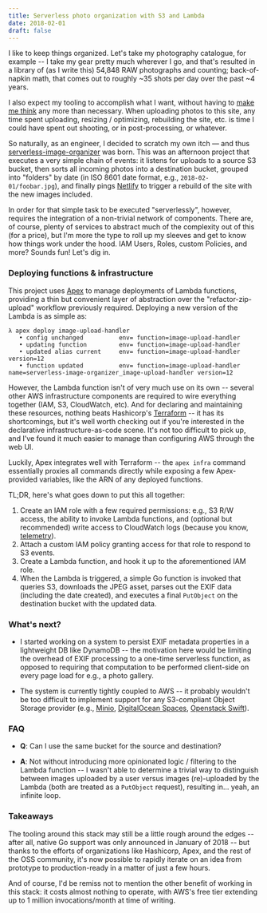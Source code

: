 ```yaml
---
title: Serverless photo organization with S3 and Lambda
date: 2018-02-01
draft: false
---
```


I like to keep things organized. Let's take my photography catalogue, for
example -- I take my gear pretty much wherever I go, and that's resulted in a
library of (as I write this) 54,848 RAW photographs and counting; back-of-napkin
math, that comes out to roughly ~35 shots per day over the past ~4 years.

I also expect my tooling to accomplish what I want, without having to [make me
think][make-me-think] any more than necessary. When uploading photos to this
site, any time spent uploading, resizing / optimizing, rebuilding the site, etc.
is time I could have spent out shooting, or in post-processing, or whatever.

So naturally, as an engineer, I decided to scratch my own itch — and thus
[serverless-image-organizer][gh-link] was born. This was an afternoon project
that executes a very simple chain of events: it listens for uploads to a source
S3 bucket, then sorts all incoming photos into a destination bucket, grouped
into "folders" by date (in ISO 8601 date format, e.g., `2018-02-01/foobar.jpg`),
and finally pings [Netlify][netlify] to trigger a rebuild of the site with the
new images included.

In order for that simple task to be executed "serverlessly", however, requires
the integration of a non-trivial network of components. There are, of course,
plenty of services to abstract much of the complexity out of this (for a price),
but I'm more the type to roll up my sleeves and get to know how things work
under the hood. IAM Users, Roles, custom Policies, and more? Sounds fun! Let's
dig in.

### Deploying functions & infrastructure

This project uses [Apex][apex] to manage deployments of Lambda functions,
providing a thin but convenient layer of abstraction over the
"refactor-zip-upload" workflow previously required. Deploying a new version of
the Lambda is as simple as:

```shell
λ apex deploy image-upload-handler
   • config unchanged          env= function=image-upload-handler
   • updating function         env= function=image-upload-handler
   • updated alias current     env= function=image-upload-handler version=12
   • function updated          env= function=image-upload-handler name=serverless-image-organizer_image-upload-handler version=12
```

However, the Lambda function isn't of very much use on its own -- several other
AWS infrastructure components are required to wire everything together (IAM, S3,
CloudWatch, etc). And for declaring and maintaining these resources, nothing
beats Hashicorp's [Terraform][terraform] -- it has its shortcomings, but it's
well worth checking out if you're interested in the declarative
infrastructure-as-code scene. It's not too difficult to pick up, and I've found
it much easier to manage than configuring AWS through the web UI.

Luckily, Apex integrates well with Terraform -- the `apex infra` command
essentially proxies all commands directly while exposing a few Apex-provided
variables, like the ARN of any deployed functions.

TL;DR, here's what goes down to put this all together:

1. Create an IAM role with a few required permissions: e.g., S3 R/W access, the
   ability to invoke Lambda functions, and (optional but recommended) write
   access to CloudWatch logs (because you know, [telemetry][telemetry]).
1. Attach a custom IAM policy granting access for that role to respond to S3
   events.
1. Create a Lambda function, and hook it up to the aforementioned IAM role.
1. When the Lambda is triggered, a simple Go function is invoked that queries
   S3, downloads the JPEG asset, parses out the EXIF data (including the date
   created), and executes a final `PutObject` on the destination bucket with the
   updated data.

### What's next?

- I started working on a system to persist EXIF metadata properties in a
  lightweight DB like DynamoDB -- the motivation here would be limiting the
  overhead of EXIF processing to a one-time serverless function, as opposed to
  requiring that computation to be performed client-side on every page load for
  e.g., a photo gallery.

- The system is currently tightly coupled to AWS -- it probably wouldn't be too
  difficult to implement support for any S3-compliant Object Storage provider
  (e.g., [Minio][minio], [DigitalOcean Spaces][do-spaces], [Openstack
  Swift][os-swift]).

### FAQ

- **Q**: Can I use the same bucket for the source and destination?

- **A**: Not without introducing more opinionated logic / filtering to the
  Lambda function -- I wasn't able to determine a trivial way to distinguish
  between images uploaded by a user versus images (re)-uploaded by the Lambda
  (both are treated as a `PutObject` request), resulting in... yeah, an infinite
  loop.

### Takeaways

The tooling around this stack may still be a little rough around the edges --
after all, native Go support was only announced in January of 2018 -- but thanks
to the efforts of organizations like Hashicorp, Apex, and the rest of the OSS
community, it's now possible to rapidly iterate on an idea from prototype to
production-ready in a matter of just a few hours.

And of course, I'd be remiss not to mention the other benefit of working in this
stack: it costs almost nothing to operate, with AWS's free tier extending up to
1 million invocations/month at time of writing.

[apex]: https://github.com/apex/apex
[do-spaces]: https://www.digitalocean.com/products/spaces/
[gh-link]: https://github.com/jessestuart/serverless-image-organizer
[make-me-think]: https://en.wikipedia.org/wiki/Don%27t_Make_Me_Think
[minio]: https://minio.io
[netlify]: https://netlify.com
[os-swift]: https://www.openstack.org/software/releases/ocata/components/swift
[telemetry]: https://www.safaribooksonline.com/library/view/the-devops-handbook/9781457191381/DOHB-ch_14.xhtml
[terraform]: https://github.com/hashicorp/terraform
